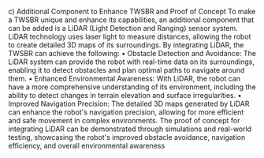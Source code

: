 c) Additional Component to Enhance TWSBR and Proof of Concept
To make a TWSBR unique and enhance its capabilities, an additional component that can be added is a LiDAR (Light Detection and Ranging) sensor system. LiDAR technology uses laser light to measure distances, allowing the robot to create detailed 3D maps of its surroundings. By integrating LiDAR, the TWSBR can achieve the following:
•	Obstacle Detection and Avoidance: The LiDAR system can provide the robot with real-time data on its surroundings, enabling it to detect obstacles and plan optimal paths to navigate around them.
•	Enhanced Environmental Awareness: With LiDAR, the robot can have a more comprehensive understanding of its environment, including the ability to detect changes in terrain elevation and surface irregularities.
•	Improved Navigation Precision: The detailed 3D maps generated by LiDAR can enhance the robot's navigation precision, allowing for more efficient and safe movement in complex environments.
The proof of concept for integrating LiDAR can be demonstrated through simulations and real-world testing, showcasing the robot's improved obstacle avoidance, navigation efficiency, and overall environmental awareness
